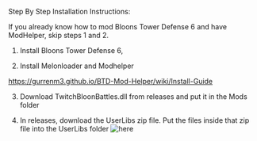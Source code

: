 Step By Step Installation Instructions:


If you already know how to mod Bloons Tower Defense 6 and have ModHelper, skip steps 1 and 2.


1. Install Bloons Tower Defense 6,
 
2. Install Melonloader and Modhelper

https://gurrenm3.github.io/BTD-Mod-Helper/wiki/Install-Guide

 

3. Download TwitchBloonBattles.dll from releases and put it in the Mods folder

4. In releases, download the UserLibs zip file. Put the files inside that zip file into the UserLibs folder
![here](https://github.com/user-attachments/assets/9a15704c-e28e-4660-90af-1aaf93906952)
